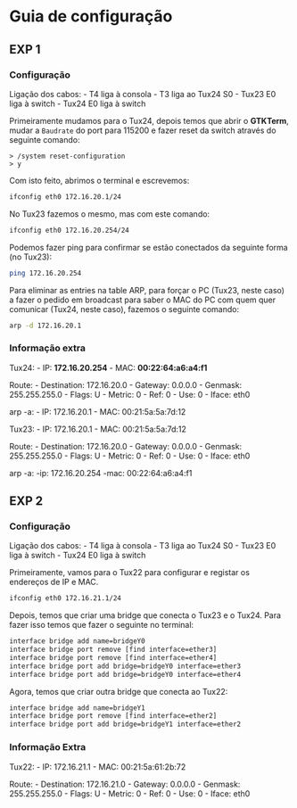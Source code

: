 # Guia de configuração 

## EXP 1

### Configuração

Ligação dos cabos:
    - T4 liga à consola
    - T3 liga ao Tux24 S0
    - Tux23 E0 liga à switch
    - Tux24 E0 liga à switch


Primeiramente mudamos para o Tux24, depois temos que abrir o **GTKTerm**, mudar a `Baudrate` do port para 115200 e fazer reset da switch através do seguinte comando:

```
> /system reset-configuration
> y
```

Com isto feito, abrimos o terminal e escrevemos:

```sh
ifconfig eth0 172.16.20.1/24
```

No Tux23 fazemos o mesmo, mas com este comando:

```sh
ifconfig eth0 172.16.20.254/24
```

Podemos fazer ping para confirmar se estão conectados da seguinte forma (no Tux23):

```sh
ping 172.16.20.254
```

Para eliminar as entries na table ARP, para forçar o PC (Tux23, neste caso) a fazer o pedido em broadcast para saber o MAC do PC com quem quer comunicar (Tux24, neste caso), fazemos o seguinte comando:

```sh
arp -d 172.16.20.1
```

### Informação extra

Tux24:
    - IP: **172.16.20.254**
    - MAC: **00:22:64:a6:a4:f1**

Route:
	- Destination: 172.16.20.0
    - Gateway: 0.0.0.0
    - Genmask: 255.255.255.0
    - Flags: U
    - Metric: 0
    - Ref: 0
    - Use: 0
    - Iface: eth0
    
arp -a:
	- IP: 172.16.20.1
	- MAC: 00:21:5a:5a:7d:12

Tux23:
    - IP: 172.16.20.1
    - MAC: 00:21:5a:5a:7d:12

Route:
	- Destination: 172.16.20.0
    - Gateway: 0.0.0.0
    - Genmask: 255.255.255.0
    - Flags: U
    - Metric: 0
    - Ref: 0
    - Use: 0
    - Iface: eth0

arp -a:
	-ip: 172.16.20.254
	-mac: 00:22:64:a6:a4:f1


## EXP 2

### Configuração

Ligação dos cabos:
    - T4 liga à consola
    - T3 liga ao Tux24 S0
    - Tux23 E0 liga à switch
    - Tux24 E0 liga à switch

Primeiramente, vamos para o Tux22 para configurar e registar os endereços de IP e MAC.

```sh
ifconfig eth0 172.16.21.1/24
```

Depois, temos que criar uma bridge que conecta o Tux23 e o Tux24. Para fazer isso temos que fazer o seguinte no terminal:

```sh
interface bridge add name=bridgeY0
interface bridge port remove [find interface=ether3]
interface bridge port remove [find interface=ether4]
interface bridge port add bridge=bridgeY0 interface=ether3
interface bridge port add bridge=bridgeY0 interface=ether4
```

Agora, temos que criar outra bridge que conecta ao Tux22:

```sh
interface bridge add name=bridgeY1
interface bridge port remove [find interface=ether2]
interface bridge port add bridge=bridgeY1 interface=ether2
```

### Informação Extra

Tux22:
    - IP: 172.16.21.1
    - MAC: 00:21:5a:61:2b:72

Route:
    - Destination: 172.16.21.0
    - Gateway: 0.0.0.0
    - Genmask: 255.255.255.0
    - Flags: U
    - Metric: 0
    - Ref: 0
    - Use: 0
    - Iface: eth0